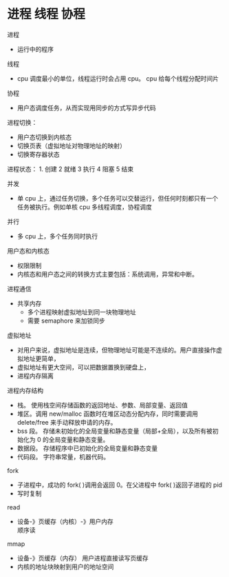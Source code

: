 # 进程 线程 协程

进程

- 运行中的程序

线程

- cpu 调度最小的单位，线程运行时会占用 cpu。 cpu 给每个线程分配时间片

协程

- 用户态调度任务，从而实现用同步的方式写异步代码

进程切换：

- 用户态切换到内核态
- 切换页表（虚拟地址对物理地址的映射）
- 切换寄存器状态

进程状态： 1. 创建 2 就绪 3 执行 4 阻塞 5 结束

并发

- 单 cpu 上，通过任务切换，多个任务可以交替运行，但任何时刻都只有一个任务被执行。例如单核 cpu 多线程调度，协程调度

并行

- 多 cpu 上，多个任务同时执行

用户态和内核态

- 权限限制
- 内核态和用户态之间的转换方式主要包括：系统调用，异常和中断。

进程通信

- 共享内存
  - 多个进程映射虚拟地址到同一块物理地址
  - 需要 semaphore 来加锁同步

虚拟地址

- 对用户来说，虚拟地址是连续，但物理地址可能是不连续的。用户直接操作虚拟地址更简单，
- 虚拟地址有更大空间，可以把数据置换到硬盘上，
- 进程内存隔离

进程内存结构

- 栈。 使用栈空间存储函数的返回地址、参数、局部变量、返回值
- 堆区。调用 new/malloc 函数时在堆区动态分配内存，同时需要调用 delete/free 来手动释放申请的内存。
- bss 段。 存储未初始化的全局变量和静态变量（局部+全局），以及所有被初始化为 0 的全局变量和静态变量。
- 数据段。 存储程序中已初始化的全局变量和静态变量
- 代码段。 字符串常量，机器代码。

fork

- 子进程中，成功的 fork( )调用会返回 0。在父进程中 fork( )返回子进程的 pid
- 写时复制

read

- 设备-》页缓存（内核）-》用户内存  
  顺序读

mmap

- 设备-》页缓存（内存） 用户进程直接读写页缓存
- 内核的地址块映射到用户的地址空间
